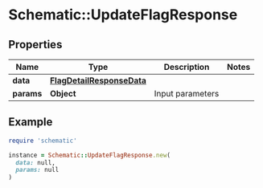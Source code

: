 # Schematic::UpdateFlagResponse

## Properties

| Name | Type | Description | Notes |
| ---- | ---- | ----------- | ----- |
| **data** | [**FlagDetailResponseData**](FlagDetailResponseData.md) |  |  |
| **params** | **Object** | Input parameters |  |

## Example

```ruby
require 'schematic'

instance = Schematic::UpdateFlagResponse.new(
  data: null,
  params: null
)
```

